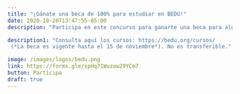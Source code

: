 ```yaml
---
title: "¡Gánate una beca de 100% para estudiar en BEDU!"
date: 2020-10-20T13:47:55-05:00
description: "Participa en este concurso para ganarte una beca para alguno de nuestros programas de tecnología que inician este año: Data Analysis, Python para principiantes, Fullstack Python, Desarrollo Móvil. (No aplica para cursos en UX/UI)."

description1: "Consulta aquí los cursos: https://bedu.org/cursos/ 
 (*La beca es vigente hasta el 15 de noviembre*). No es transferible."

image: /images/logos/bedu.png
link: https://forms.gle/spHq71Wuzow29YCm7
button: Participa
draft: true
---
```


